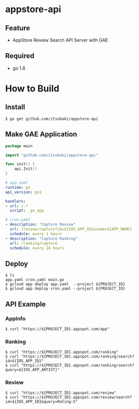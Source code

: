 # appstore-api

## Feature

 - AppStore Review Search API Server with GAE

## Required

 - go 1.8

# How to Build

## Install

```console
$ go get github.com/itsubaki/appstore-api
```

## Make GAE Application

```go
package main

import "github.com/itsubaki/appstore-api"

func init() {
    api.Init()
}
```

```yaml
# app.yaml
runtime: go
api_version: go1

handlers:
- url: /.*
  script: _go_app
```

```yaml
# cron.yaml
- description: "Capture Review"
  url: /review/capture?id=${IOS_APP_ID}&name=${APP_NAME}
  schedule: every 1 hours
- description: "Capture Ranking"
  url: /ranking/capture
  schedule: every 24 hours
```

## Deploy

```console
$ ls
app.yaml cron.yaml main.go
$ gcloud app deploy app.yaml  --project ${PROJECT_ID}
$ gcloud app deploy cron.yaml --project ${PROJECT_ID}
```

## API Example

### AppInfo

```console
$ curl "https://${PROJECT_ID}.appspot.com/app"
```


### Ranking

```console
$ curl "https://${PROJECT_ID}.appspot.com/ranking"
$ curl "https://${PROJECT_ID}.appspot.com/ranking/search?id=${IOS_APP_ID}"
$ curl "https://${PROJECT_ID}.appspot.com/ranking/search?query=${IOS_APP_ARTIST}"
```

### Review

```console
$ curl "https://${PROJECT_ID}.appspot.com/review"
$ curl "https://${PROJECT_ID}.appspot.com/review/search?id=${IOS_APP_ID}&query=Rating:5"
```
